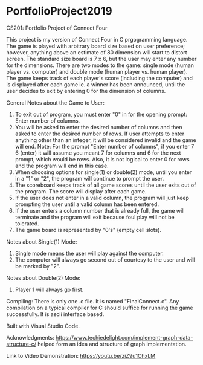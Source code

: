 # PortfolioProject2019
CS201: Portfolio Project of Connect Four

This project is my version of Connect Four in C prgogramming language. 
The game is played with arbitrary board size based on user preference; however, anything above 
an estimate of 80 dimension will start to distort screen. 
The standard size board is 7 x 6, but the user may enter any number for the dimensions. 
There are two modes to the game: single mode (human player vs. computer) and double mode (human player vs. human player).
The game keeps track of each player's score (including the computer) and is displayed after each game ie. a winner has been announced, until the user decides to exit by entering 0 for the dimension of columns.
 
 General Notes about the Game to User:
 1) To exit out of program, you must enter "0" in for the opening prompt: Enter number of columns.
 2) You will be asked to enter the desired number of columns and then asked to enter the desired number of rows. If user attempts to enter anything other than an integer, it will be considered invalid and the game will end.  Note: For the prompt "Enter number of columns", if you enter 7 6 (enter) it will assume you meant 7 for columns and 6 for the next prompt, which would be rows.  Also, it is not logical to enter 0 for rows and the program will end in this case. 
 3) When choosing options for single(1) or double(2) mode, until you enter in a "1" or "2", the program will continue to prompt the user.
 4) The scoreboard keeps track of all game scores until the user exits out of the program. The score will display after each game.
 5) If the user does not enter in a valid column, the program will just keep prompting the user until a valid column has been entered.
 6) If the user enters a column number that is already full, the game will terminate and the program will exit because foul play will not be tolerated.
 7) The game board is represented by "0's" (empty cell slots).
 
 Notes about Single(1) Mode:
 1) Single mode means the user will play against the computer.
 2) The computer will always go second out of courtesy to the user and will be marked by "2".
 
 Notes about Double(2) Mode:
 1) Player 1 will always go first.
 
Compiling: There is only one .c file. It is named "FinalConnect.c". Any compilation on a typical compiler for C should suffice for running the game successfully. It is ascii interface based.

Built with Visual Studio Code.

Acknowledgments: https://www.techiedelight.com/implement-graph-data-structure-c/ helped form an idea and structure of graph implementation.

Link to Video Demonstration: https://youtu.be/ziZ9u1ChxLM


 
